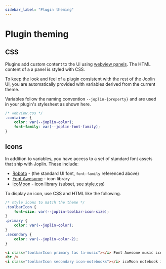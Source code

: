 ```yaml
---
sidebar_label: "Plugin theming"
---
```


# Plugin theming

## CSS

Plugins add custom content to the UI using [webview panels](https://joplinapp.org/api/references/plugin_api/classes/joplinviewspanels.html). The HTML content of a a panel is styled with CSS.

To keep the look and feel of a plugin consistent with the rest of the Joplin UI, you are automatically provided with variables derived from the current theme.

Variables follow the naming convention `--joplin-{property}` and are used in your plugin's stylesheet as shown here.

```css
/* webview.css */
.container {
	color: var(--joplin-color);
	font-family: var(--joplin-font-family);
}
```

## Icons

In addition to variables, you have access to a set of standard font assets that ship with Joplin. These include:

- [Roboto](https://fonts.google.com/specimen/Roboto?preview.text_type=custom) - (the standard UI font, `font-family` referenced above)
- [Font Awesome](https://fontawesome.com/icons?d=gallery&p=2&m=free) - icon library
- [icoMoon](https://icomoon.io/#preview-free) - icon library (subset, see [style.css](https://github.com/laurent22/joplin/blob/dev/packages/app-desktop/style/icons/style.css))

To display an icon, use CSS and HTML like the following.

```css
/* style icons to match the theme */
.toolbarIcon {
    font-size: var(--joplin-toolbar-icon-size);
}
.primary {
    color: var(--joplin-color);
}
.secondary {
    color: var(--joplin-color-2);
}
```

```html
<i class="toolbarIcon primary fas fa-music"></i> Font Awesome music icon
<br />
<i class="toolbarIcon secondary icon-notebooks"></i> icoMoon notebook icon
```